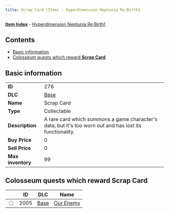 ```yaml
---
title: Scrap Card (Item) - Hyperdimension Neptunia Re;Birth1
---
```


[**Item Index**](/neptunia/rb1/item/index.html) - [Hyperdimension Neptunia Re;Birth1](/neptunia/rb1)

## Contents

- [Basic information](#basic-information)
- [Colosseum quests which reward **Scrap Card**](#colosseum-quests-which-reward-scrap-card)

## Basic information

|   |   |
| -- | -- |
| **ID** | 276 |
| **DLC** | [Base](/neptunia/rb1/dlc/1-base.html) |
| **Name** | Scrap Card |
| **Type** | Collectable |
| **Description** | A rare card which summons a game character's data, but it's too worn out and has lost its functionality. |
| **Buy Price** | 0 |
| **Sell Price** | 0 |
| **Max inventory** | 99 |


## Colosseum quests which reward **Scrap Card**

|    | ID | DLC | Name |
| -- | -- | --- | ---- |
| <input type="checkbox" id="rb1-colosseum-1-2005" class="trackbox" /> | 2005 | [Base](/neptunia/rb1/dlc/1-base.html) | [Our Enemy](/neptunia/rb1/colosseum/1-2005-our-enemy.html) |
